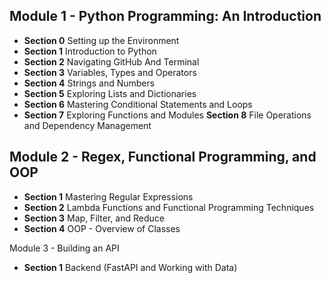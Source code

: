 ## Module 1 - Python Programming: An Introduction

- **Section 0** Setting up the Environment
- **Section 1** Introduction to Python
- **Section 2** Navigating GitHub And Terminal
- **Section 3** Variables, Types and Operators
- **Section 4** Strings and Numbers
- **Section 5** Exploring Lists and Dictionaries
- **Section 6** Mastering Conditional Statements and Loops
- **Section 7** Exploring Functions and Modules
**Section 8** File Operations and Dependency Management


## Module 2 - Regex, Functional Programming, and OOP

- **Section 1** Mastering Regular Expressions
- **Section 2** Lambda Functions and Functional Programming Techniques
- **Section 3** Map, Filter, and Reduce
- **Section 4** OOP - Overview of Classes


Module 3 - Building an API

- **Section 1** Backend (FastAPI and Working with Data)